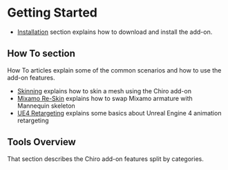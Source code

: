 # Getting Started

- [Installation](installation.md) section explains how to download and install the add-on.

## How To section

How To articles explain some of the common scenarios and how to use the add-on features.

 - [Skinning](./how-to/leah.md) explains how to skin a mesh using the Chiro add-on
 - [Mixamo Re-Skin](./how-to/mixamo.md) explains how to swap Mixamo armature with Mannequin skeleton
 - [UE4 Retargeting](./how-to/ue4-retargeting.md) explains some basics about Unreal Engine 4 animation retargeting

## Tools Overview

That section describes the Chiro add-on features split by categories.
